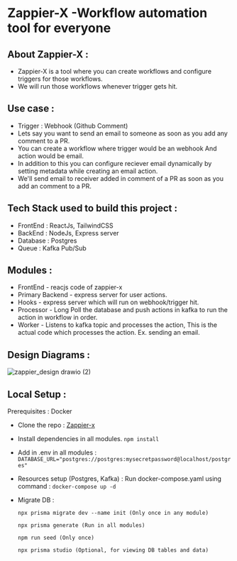 
# Zappier-X -Workflow automation tool for everyone

## About Zappier-X :

- Zappier-X is a tool where you can create workflows and configure triggers for those workflows.
- We will run those workflows whenever trigger gets hit.


## Use case :

- Trigger : Webhook (Github Comment)
- Lets say you want to send an email to someone as soon as you add any comment to a PR.
- You can create a workflow where trigger would be an webhook And action would be email.
- In addition to this you can configure reciever email dynamically by setting metadata while creating an email action.
- We'll send email to receiver added in comment of a PR as soon as you add an comment to a PR.

## Tech Stack used to build this project :

- FrontEnd : ReactJs, TailwindCSS
- BackEnd : NodeJs, Express server
- Database : Postgres
- Queue : Kafka Pub/Sub

## Modules :

- FrontEnd - reacjs code of zappier-x
- Primary Backend - express server for user actions.
- Hooks - express server which will run on webhook/trigger hit.
- Processor - Long Poll the database and push actions in kafka to run the action in workflow in order.
- Worker - Listens to kafka topic and processes the action, This is the actual code which processes the action. Ex. sending an email.

## Design Diagrams :
![zappier_design drawio (2)](https://github.com/user-attachments/assets/0c0ca2ae-13e8-489b-8473-928dcb0d5bd4)

## Local Setup :

Prerequisites : Docker

- Clone the repo : [Zappier-x](https://github.com/Abhijeet1710/Zappier-Clone/tree/main)
- Install dependencies in all modules. ``` npm install ```
- Add in .env in all modules : ```DATABASE_URL="postgres://postgres:mysecretpassword@localhost/postgres"```
- Resources setup (Postgres, Kafka) : 
    Run docker-compose.yaml using command : ```docker-compose up -d```
- Migrate DB :
  
    ```
    npx prisma migrate dev --name init (Only once in any module)

    npx prisma generate (Run in all modules)
    
    npm run seed (Only once) 
    
    npx prisma studio (Optional, for viewing DB tables and data)
    ```
    
